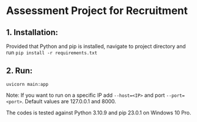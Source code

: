 # Assessment Project for Recruitment

## 1. Installation:

Provided that Python and pip is installed, navigate to project directory and run ``` pip install -r requirements.txt ```

## 2. Run:

``` uvicorn main:app ```

Note: If you want to run on a specific IP add ``` --host=<IP> ``` and port ``` --port=<port> ```. Default values are 127.0.0.1 and 8000.

The codes is tested against Python 3.10.9 and pip 23.0.1 on Windows 10 Pro.


